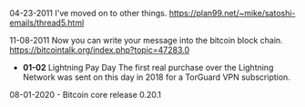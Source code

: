 
04-23-2011 I've moved on to other things. https://plan99.net/~mike/satoshi-emails/thread5.html

11-08-2011 Now you can write your message into the bitcoin block chain. https://bitcointalk.org/index.php?topic=47283.0 

* **01-02** Lightning Pay Day The first real purchase over the Lightning Network was sent on this day in 2018 for a TorGuard VPN subscription.

08-01-2020 - Bitcoin core release 0.20.1	
